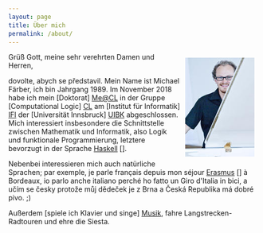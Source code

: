```yaml
---
layout: page
title: Über mich
permalink: /about/
---
```


<img src="/media/michaelfaerber2014.jpg" style="float: right; margin: 10px;" />

Grüß Gott, meine sehr verehrten Damen und Herren,

dovolte, abych se představil.
Mein Name ist Michael Färber, ich bin Jahrgang 1989.
Im November 2018 habe ich mein
[Doktorat] [Me@CL] in der Gruppe [Computational Logic] [CL] am
[Institut für Informatik] [IFI] der [Universität Innsbruck] [UIBK]
abgeschlossen.
Mich interessiert insbesondere die Schnittstelle zwischen
Mathematik und Informatik, also Logik und funktionale Programmierung,
letztere bevorzugt in der Sprache [Haskell] [].

Nebenbei interessieren mich auch natürliche Sprachen;
par exemple, je parle français depuis mon séjour [Erasmus] [] à Bordeaux,
io parlo anche italiano perché ho fatto un Giro d'Italia in bici,
a učím se česky protože můj dědeček je z Brna a Česká Republika má dobré pivo. ;)

Außerdem [spiele ich Klavier und singe] [Musik],
fahre Langstrecken-Radtouren und ehre die Siesta.


[Me@CL]: http://cl-informatik.uibk.ac.at/users/mfaerber/
[CL]: http://cl-informatik.uibk.ac.at/
[IFI]: http://informatik.uibk.ac.at/
[UIBK]: http://www.uibk.ac.at/
[Haskell]: http://www.haskell.org/

[Erasmus]: /erasmus
[Musik]: /musica

[Unichor]: http://www.uibk.ac.at/unichor/

